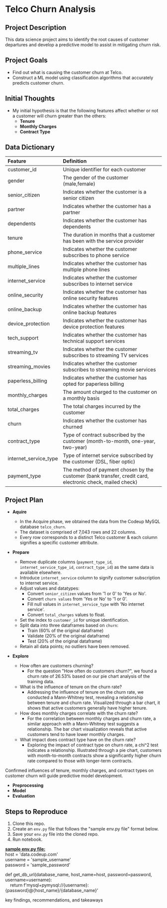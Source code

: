 # **Telco Churn Analysis**

## **Project Description**
This data science project aims to identify the root causes of customer departures and develop a predictive model to assist in mitigating churn risk.

## **Project Goals**
* Find out what is causing the customer churn at Telco.
* Construct a ML model using classification algorithms that accurately predicts customer churn.

## **Initial Thoughts** 
* My initial hypothesis is that the following features affect whether or not a customer will churn greater than the others:
    * **Tenure**
    * **Monthly Charges**
    * **Contract Type**


## **Data Dictionary**

| Feature | Definition |
|:--------|:-----------|
|customer_id|Unique identifier for each customer|
|gender|The gender of the customer (male,female)|
|senior_citizen|Indicates whether the customer is a senior citizen|
|partner|Indicates whether the customer has a partner|
|dependents|Indicates whether the customer has dependents|
|tenure|The duration in months that a customer has been with the service provider|
|phone_service|Indicates whether the customer subscribes to phone service|
|multiple_lines|Indicates whether the customer has multiple phone lines|
|internet_service|Indicates whether the customer subscribes to internet service|
|online_security|Indicates whether the customer has online security features|
|online_backup|Indicates whether the customer has online backup features|
|device_protection|Indicates whether the customer has device protection features|
|tech_support|Indicates whether the customer has technical support services|
|streaming_tv|Indicates whether the customer subscribes to streaming TV services|
|streaming_movies|Indicates whether the customer subscribes to streaming movie services|
|paperless_billing|Indicates whether the customer has opted for paperless billing|
|monthly_charges|The amount charged to the customer on a monthly basis|
|total_charges|The total charges incurred by the customer|
|churn|Indicates whether the customer has churned|
|contract_type|Type of contract subscribed by the customer (month-to-month, one-year, two-year)|
|internet_service_type|Type of internet service subscribed by the customer (DSL, fiber optic)|
|payment_type|The method of payment chosen by the customer (bank transfer, credit card, electronic check, mailed check)|

## **Project Plan** 
* **Aquire**
    * In the Acquire phase, we obtained the data from the Codeup MySQL database `telco_churn`.
    * The dataset is comprised of 7,043 rows and 22 columns.
    * Every row corresponds to a distinct Telco customer & each column signifies a specific customer attribute.

* **Prepare**
    * Remove duplicate columns (`payment_type_id`, `internet_service_type_id`, `contract_type_id`) as the same data is available elsewhere.
    * Introduce `internet_service` column to signify customer subscription to internet service.
    * Adjust values and datatypes:
        * Convert `senior_citizen` values from '1 or 0' to 'Yes or No'.
        * Convert `churn values` from 'Yes or No' to '1 or 0'.
        * Fill null values in `internet_service_type` with 'No internet service'.
        * Convert `total_charges` values to float.
    * Set the index to `customer_id` for unique identification.
    * Split data into three dataframes based on `churn`:
        * Train (60% of the original dataframe)
        * Validate (20% of the original dataframe)
        * Test (20% of the original dataframe)
    * Retain all data points; no outliers have been removed.

* **Explore**
    * How often are customers churning?
        * For the question "How often do customers churn?", we found a churn rate of 26.53% based on our pie chart analysis of the training data.
    * What is the influence of tenure on the churn rate?
        * Addressing the influence of tenure on the churn rate, we conducted a Mann-Whitney test, revealing a relationship between tenure and churn rate. Visualized through a bar chart, it shows that active customers generally have higher tenure.
    * How does monthly charges correlate with the churn rate?
        * For the correlation between monthly charges and churn rate, a similar approach with a Mann-Whitney test suggests a relationship. The bar chart visualization reveals that active customers tend to have lower monthly charges.
    * What impact does contract type have on the churn rate?
        * Exploring the impact of contract type on churn rate, a chi^2 test indicates a relationship. Illustrated through a pie chart, customers with month-to-month contracts show a significantly higher churn rate compared to those with longer-term contracts.

Confirmed influences of tenure, monthly charges, and contract types on customer churn will guide predictive model development.
    
    
    










* **Preprocessing**
* **Model**
* **Evaluation**

## **Steps to Reproduce**
1. Clone this repo.
2. Create an `env.py` file that follows the "sample env.py file" format below.
3. Save your `env.py` file into the cloned repo.
4. Run notebook.

**<ins>sample env.py file:</ins>**<br>
host = 'data.codeup.com'<br>
username = 'sample_username'<br>
password = 'sample_password'<br>

def get_db_url(database_name, host_name=host, password=password, username=username):<br>
&nbsp;&nbsp;&nbsp;&nbsp;return f'mysql+pymysql://{username}:{password}@{host_name}/{database_name}'


key findings, recommendations, and takeaways